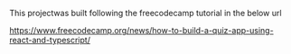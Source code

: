 This projectwas built following the freecodecamp tutorial in the below url

https://www.freecodecamp.org/news/how-to-build-a-quiz-app-using-react-and-typescript/
